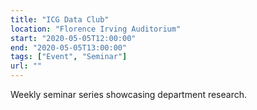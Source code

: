 ```yaml
---
title: "ICG Data Club"
location: "Florence Irving Auditorium"
start: "2020-05-05T12:00:00"
end: "2020-05-05T13:00:00"
tags: ["Event", "Seminar"]
url: ""
---
```


Weekly seminar series showcasing department research.

<!-- endexcerpt -->
